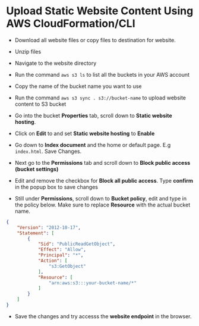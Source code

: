 # Upload Static Website Content Using AWS CloudFormation/CLI

- Download all website files or copy files to destination for website.

- Unzip files

- Navigate to the website directory

- Run the command ```aws s3 ls``` to list all the buckets in your AWS account

- Copy the name of the bucket name you want to use

- Run the command ```aws s3 sync . s3://bucket-name``` to upload website content to S3 bucket

- Go into the bucket **Properties** tab, scroll down to **Static website hosting**.

- Click on **Edit** to and set **Static website hosting** to **Enable**

- Go down to **Index document** and the home or default page. E.g `index.html`. Save Changes.

- Next go to the **Permissions** tab and scroll down to **Block public access (bucket settings)**

- Edit and remove the checkbox for **Block all public access**. Type **confirm** in the popup box to save changes

- Still under **Permissions**, scroll down to **Bucket policy**, edit and type in the policy below. Make sure to replace **Resource** with the actual bucket name.

```json
{
    "Version": "2012-10-17",
    "Statement": [
        {
            "Sid": "PublicReadGetObject",
            "Effect": "Allow",
            "Principal": "*",
            "Action": [
                "s3:GetObject"
            ],
            "Resource": [
                "arn:aws:s3:::your-bucket-name/*"
            ]
        }
    ]
}
```
- Save the changes and try accesss the **website endpoint** in the browser.